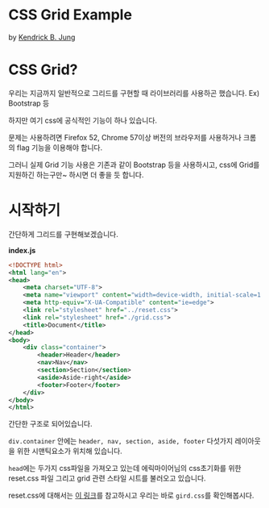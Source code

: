 # CSS Grid Example

by [Kendrick B. Jung](http://sonim1.tistory.com)

# CSS Grid?
우리는 지금까지 일반적으로 그리드를 구현할 때 라이브러리를 사용하곤 했습니다. Ex) Bootstrap 등

하지만 여기 css에 공식적인 기능이 하나 있습니다.

문제는 사용하려면 Firefox 52, Chrome 57이상 버전의 브라우저를 사용하거나 크롬의 flag 기능을 이용해야 합니다.

그러니 실제 Grid 기능 사용은 기존과 같이 Bootstrap 등을 사용하시고, css에 Grid를 지원하긴 하는구만~ 하시면 더 좋을 듯 합니다.

# 시작하기
간단하게 그리드를 구현해보겠습니다.

**index.js**
```xml
<!DOCTYPE html>
<html lang="en">
<head>
    <meta charset="UTF-8">
    <meta name="viewport" content="width=device-width, initial-scale=1.0">
    <meta http-equiv="X-UA-Compatible" content="ie=edge">
    <link rel="stylesheet" href="../reset.css">
    <link rel="stylesheet" href="./grid.css">
    <title>Document</title>
</head>
<body>
    <div class="container">
        <header>Header</header>
        <nav>Nav</nav>
        <section>Section</section>
        <aside>Aside-right</aside>
        <footer>Footer</footer>
    </div>
</body>
</html>
```
간단한 구조로 되어있습니다.

`div.container` 안에는 `header, nav, section, aside, footer` 다섯가지 레이아웃을 위한 시맨틱요소가 위치해 있습니다.

`head`에는 두가지 css파일을 가져오고 있는데 에릭마이어님의 css초기화를 위한 reset.css 파일 그리고 grid 관련 스타일 시트를 불러오고 있습니다.

reset.css에 대해서는 [이 링크](http://meyerweb.com/eric/tools/css/reset/)를 참고하시고 우리는 바로 `gird.css`를 확인해봅시다.
